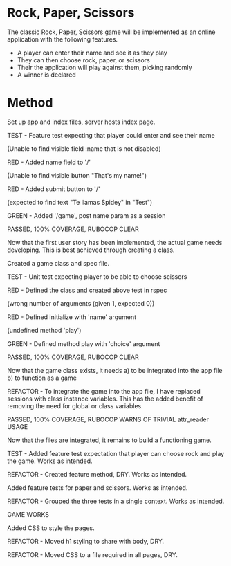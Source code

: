 # Rock, Paper, Scissors

The classic Rock, Paper, Scissors game will be implemented as an online application with the following features.

- A player can enter their name and see it as they play
- They can then choose rock, paper, or scissors
- Their the application will play against them, picking randomly
- A winner is declared

# Method

Set up app and index files, server hosts index page.

TEST - Feature test expecting that player could enter and see their name

(Unable to find visible field :name that is not disabled)

RED - Added name field to '/'

(Unable to find visible button "That's my name!")

RED - Added submit button to '/'

(expected to find text "Te llamas Spidey" in "Test")

GREEN - Added '/game', post name param as a session

PASSED, 100% COVERAGE, RUBOCOP CLEAR


Now that the first user story has been implemented, the actual game needs developing. This is best achieved through creating a class.


Created a game class and spec file.


TEST - Unit test expecting player to be able to choose scissors

RED - Defined the class and created above test in rspec

(wrong number of arguments (given 1, expected 0))

RED - Defined initialize with 'name' argument

(undefined method 'play')

GREEN - Defined method play with 'choice' argument

PASSED, 100% COVERAGE, RUBOCOP CLEAR


Now that the game class exists, it needs
a) to be integrated into the app file
b) to function as a game


REFACTOR - To integrate the game into the app file, I have replaced sessions with class instance variables. This has the added benefit of removing the need for global or class variables.

PASSED, 100% COVERAGE, RUBOCOP WARNS OF TRIVIAL attr_reader USAGE


Now that the files are integrated, it remains to build a functioning game.

TEST - Added feature test expectation that player can choose rock and play the game.
Works as intended.

REFACTOR - Created feature method, DRY.
Works as intended.

Added feature tests for paper and scissors.
Works as intended.

REFACTOR - Grouped the three tests in a single context.
Works as intended.


GAME WORKS

Added CSS to style the pages.

REFACTOR - Moved h1 styling to share with body, DRY.

REFACTOR - Moved CSS to a file required in all pages, DRY.
